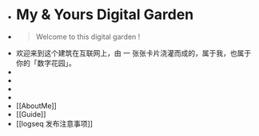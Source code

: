 - # My & Yours Digital Garden
- > Welcome to this digital garden !
- 欢迎来到这个建筑在互联网上，由 一 张张卡片浇灌而成的，属于我，也属于你的「数字花园」。
-
-
-
-
- [[AboutMe]]
- [[Guide]]
- [[logseq 发布注意事项]]